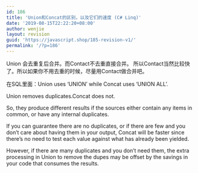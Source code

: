 ```yaml
---
id: 186
title: 'Union和Concat的区别，以及它们的速度 (C# Linq)'
date: '2019-08-15T22:22:20+08:00'
author: wenjie
layout: revision
guid: 'https://javascript.shop/185-revision-v1/'
permalink: '/?p=186'
---
```


Union 会去重复后合并。而Contact不去重直接合并。 所以Contact当然比较快了。所以如果你不用去重的时候，尽量用Contact做合并吧。

在SQL里面：Union uses ‘UNION’ while Concat uses ‘UNION ALL’.

Union removes duplicates.Concat does not.

So, they produce different results if the sources either contain any items in common, or have any internal duplicates.

If you can guarantee there are no duplicates, or if there are few and you don’t care about having them in your output, Concat will be faster since there’s no need to test each value against what has already been yielded.

However, if there are many duplicates and you don’t need them, the extra processing in Union to remove the dupes may be offset by the savings in your code that consumes the results.